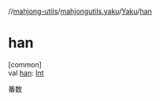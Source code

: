 //[mahjong-utils](../../../index.md)/[mahjongutils.yaku](../index.md)/[Yaku](index.md)/[han](han.md)

# han

[common]\
val [han](han.md): [Int](https://kotlinlang.org/api/latest/jvm/stdlib/kotlin/-int/index.html)

番数

